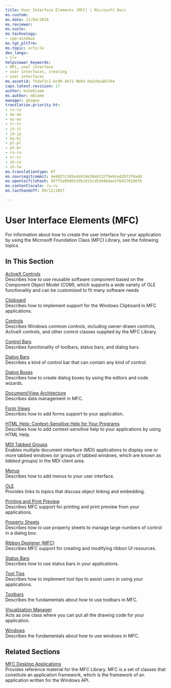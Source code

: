 ```yaml
---
title: User Interface Elements (MFC) | Microsoft Docs
ms.custom: 
ms.date: 11/04/2016
ms.reviewer: 
ms.suite: 
ms.technology:
- cpp-windows
ms.tgt_pltfrm: 
ms.topic: article
dev_langs:
- C++
helpviewer_keywords:
- MFC, user interface
- user interfaces, creating
- user interfaces
ms.assetid: f5daf2c1-bc08-4b71-9b03-da2c0aab5764
caps.latest.revision: 17
author: mikeblome
ms.author: mblome
manager: ghogen
translation.priority.ht:
- cs-cz
- de-de
- es-es
- fr-fr
- it-it
- ja-jp
- ko-kr
- pl-pl
- pt-br
- ru-ru
- tr-tr
- zh-cn
- zh-tw
ms.translationtype: HT
ms.sourcegitcommit: 4e0027c345e4d414e28e8232f9e9ced2b73f0add
ms.openlocfilehash: 957f5a89d015dbc023cd5dd464ae1fb9176166fb
ms.contentlocale: ru-ru
ms.lasthandoff: 09/12/2017

---
```

# <a name="user-interface-elements-mfc"></a>User Interface Elements (MFC)
For information about how to create the user interface for your application by using the Microsoft Foundation Class (MFC) Library, see the following topics.  
  
## <a name="in-this-section"></a>In This Section  
 [ActiveX Controls](../mfc/activex-controls.md)  
 Describes how to use reusable software component based on the Component Object Model (COM), which supports a wide variety of OLE functionality and can be customized to fit many software needs  
  
 [Clipboard](../mfc/clipboard.md)  
 Describes how to implement support for the Windows Clipboard in MFC applications.  
  
 [Controls](../mfc/controls-mfc.md)  
 Describes Windows common controls, including owner-drawn controls, ActiveX controls, and other control classes supplied by the MFC Library.  
  
 [Control Bars](../mfc/control-bars.md)  
 Describes functionality of toolbars, status bars, and dialog bars.  
  
 [Dialog Bars](../mfc/dialog-bars.md)  
 Describes a kind of control bar that can contain any kind of control.  
  
 [Dialog Boxes](../mfc/dialog-boxes.md)  
 Describes how to create dialog boxes by using the editors and code wizards.  
  
 [Document/View Architecture](../mfc/document-view-architecture.md)  
 Describes data management in MFC.  
  
 [Form Views](../mfc/form-views-mfc.md)  
 Describes how to add forms support to your application.  
  
 [HTML Help: Context-Sensitive Help for Your Programs](../mfc/html-help-context-sensitive-help-for-your-programs.md)  
 Describes how to add context-sensitive help to your applications by using HTML Help.  
  
 [MDI Tabbed Groups](../mfc/mdi-tabbed-groups.md)  
 Enables multiple document interface (MDI) applications to display one or more tabbed windows (or groups of tabbed windows, which are known as *tabbed groups*) in the MDI client area.  
  
 [Menus](../mfc/menus-mfc.md)  
 Describes how to add menus to your user interface.  
  
 [OLE](../mfc/ole-mfc.md)  
 Provides links to topics that discuss object linking and embedding.  
  
 [Printing and Print Preview](../mfc/printing-and-print-preview.md)  
 Describes MFC support for printing and print preview from your applications.  
  
 [Property Sheets](../mfc/property-sheets-mfc.md)  
 Describes how to use property sheets to manage large numbers of control in a dialog box.  
  
 [Ribbon Designer (MFC)](../mfc/ribbon-designer-mfc.md)  
 Describes MFC support for creating and modifying ribbon UI resources.  
  
 [Status Bars](../mfc/status-bars.md)  
 Describes how to use status bars in your applications.  
  
 [Tool Tips](../mfc/tool-tips.md)  
 Describes how to implement tool tips to assist users in using your applications.  
  
 [Toolbars](../mfc/toolbars.md)  
 Describes the fundamentals about how to use toolbars in MFC.  
  
 [Visualization Manager](../mfc/visualization-manager.md)  
 Acts as one class where you can put all the drawing code for your application.  
  
 [Windows](../mfc/windows.md)  
 Describes the fundamentals about how to use windows in MFC.  
  
## <a name="related-sections"></a>Related Sections  
 [MFC Desktop Applications](../mfc/mfc-desktop-applications.md)  
 Provides reference material for the MFC Library. MFC is a set of classes that constitute an application framework, which is the framework of an application written for the Windows API.


